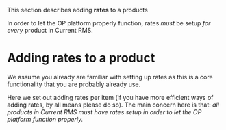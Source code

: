 This section describes adding **rates** to a products

In order to let the OP platform properly function, rates _must_ be setup _for every_ product in Current RMS.

# Adding rates to a product

We assume you already are familiar with setting up rates as this is a core functionality that you are probably already use.

Here we set out adding rates per item (if you have more efficient ways of adding rates, by all means please do so). The main concern here is that: *all products in Current RMS must have rates setup in order to let the OP platform function properly.*